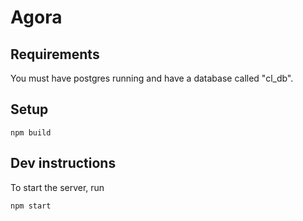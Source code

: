 # Agora

## Requirements

You must have postgres running and have a database called "cl_db".

## Setup

```
npm build
```

## Dev instructions

To start the server, run 

```
npm start
```
